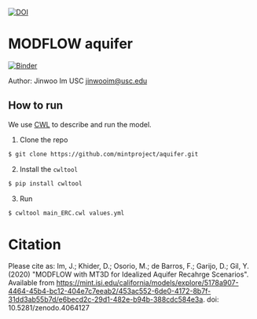 [![DOI](https://zenodo.org/badge/297420240.svg)](https://zenodo.org/badge/latestdoi/297420240)

# MODFLOW aquifer
[![Binder](https://mybinder.org/badge_logo.svg)](https://mybinder.org/v2/gh/mosoriob/aquifer/master?filepath=main_ERC.ipynb)

Author: Jinwoo Im USC <jinwooim@usc.edu>


## How to run

We use [CWL](https://www.commonwl.org/) to describe and run the model.


1. Clone the repo

```bash
$ git clone https://github.com/mintproject/aquifer.git

```
2.  Install the `cwltool`

```bash
$ pip install cwltool
```



3. Run

```bash
$ cwltool main_ERC.cwl values.yml 
```

# Citation

Please cite as: Im, J.; Khider, D.; Osorio, M.; de Barros, F.; Garijo, D.; Gil, Y. (2020) "MODFLOW with MT3D for Idealized Aquifer Recahrge Scenarios". Available from https://mint.isi.edu/california/models/explore/5178a907-4464-45b4-bc12-404e7c7eeab2/453ac552-6de0-4172-8b7f-31dd3ab55b7d/e6becd2c-29d1-482e-b94b-388cdc584e3a. doi: 10.5281/zenodo.4064127

